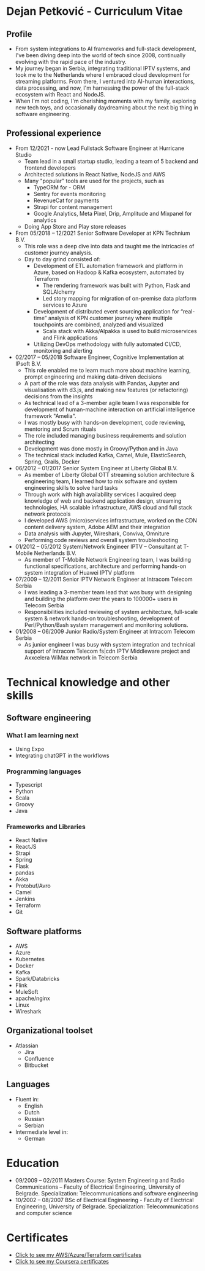 # Dejan Petković - Curriculum Vitae

## Profile

- From system integrations to AI frameworks and full-stack development, I've been diving deep into the world of tech since 2008, continually evolving with the rapid pace of the industry.
- My journey began in Serbia, integrating traditional IPTV systems, and took me to the Netherlands where I embraced cloud development for streaming platforms. From there, I ventured into AI-human interactions, data processing, and now, I'm harnessing the power of the full-stack ecosystem with React and NodeJS.
- When I'm not coding, I'm cherishing moments with my family, exploring new tech toys, and occasionally daydreaming about the next big thing in software engineering.

## Professional experience
* From 12/2021 - now Lead Fullstack Software Engineer at Hurricane Studio
  * Team lead in a small startup studio, leading a team of 5 backend and frontend developers
  * Architected solutions in React Native, NodeJS and AWS
  * Many "popular" tools are used for the projects, such as
    * TypeORM for - ORM
    * Sentry for events monitoring
    * RevenueCat for payments
    * Strapi for content management
    * Google Analytics, Meta Pixel, Drip, Amplitude and Mixpanel for analytics
  * Doing App Store and Play store releases
* From 05/2018 – 12/2021 Senior Software Developer at KPN Technium B.V.
  * This role was a deep dive into data and taught me the intricacies of customer journey analysis.
  * Day to day grind consisted of:
    * Development of ETL automation framework and platform in Azure, based on Hadoop & Kafka ecosystem, automated by Terraform
      * The rendering framework was built with Python, Flask and SQLAlchemy
      * Led story mapping for migration of on-premise data platform services to Azure 
    * Development of distributed event sourcing application for “real-time” analysis of KPN customer journey where multiple touchpoints are combined, analyzed and visualized
      * Scala stack with Akka/Alpakka is used to build microservices and Flink applications
    * Utilizing DevOps methodology with fully automated CI/CD, monitoring and alerting
* 02/2017 – 05/2018 Software Engineer, Cognitive Implementation at IPsoft B.V.
    * This role enabled me to learn much more about machine learning, prompt engineering and making data-driven decisions
    * A part of the role was data analysis with Pandas, Jupyter and visualisation with d3.js, and making new features (or refactoring) decisions from the insights
    * As technical lead of a 3-member agile team I was responsible for development of human-machine interaction on artificial intelligence framework "Amelia".
    * I was mostly busy with hands-on development, code reviewing, mentoring and Scrum rituals
    * The role included managing business requirements and solution architecting
    * Development was done mostly in Groovy/Python and in Java
    * The technical stack included Kafka, Camel, Mule, ElasticSearch, Spring, Grails, Docker
* 06/2012 – 01/2017 Senior System Engineer at Liberty Global B.V.
    * As member of Liberty Global OTT streaming solution architecture & engineering team, I learned how to mix software and system engineering skills to solve hard tasks
    * Through work with high availability services I acquired deep knowledge of web and backend application design, streaming technologies, HA scalable infrastructure, AWS cloud and full stack network protocols
    * I developed AWS (micro)services infrastructure, worked on the CDN content delivery system, Adobe AEM and their integration 
    * Data analysis with Jupyter, Wireshark, Conviva, Omniture
    * Performing code reviews and overall system troubleshooting
* 01/2012 – 05/2012 System/Network Engineer IPTV – Consultant at T-Mobile Netherlands B.V.
    * As member of T-Mobile Network Engineering team, I was building functional specifications, architecture and performing hands-on system integration of Huawei IPTV platform
* 07/2009 – 12/2011 Senior IPTV Network Engineer at Intracom Telecom Serbia
    * I was leading a 3-member team lead that was busy with designing and building the platform over the years to 100000+ users in Telecom Serbia
    * Responsibilities included reviewing of system architecture, full-scale system & network hands-on troubleshooting, development of Perl/Python/Bash system management and monitoring solutions.
* 01/2008 – 06/2009 Junior Radio/System Engineer at Intracom Telecom Serbia
    * As junior engineer I was busy with system integration and technical support of Intracom Telecom fs|cdn IPTV Middleware project and Axxcelera WiMax network in Telecom Serbia
 
# Technical knowledge and other skills
## Software engineering
### What I am learning next
* Using Expo
* Integrating chatGPT in the workflows
### Programming languages
* Typescript
* Python
* Scala
* Groovy
* Java
### Frameworks and Libraries
* React Native
* ReactJS
* Strapi
* Spring
* Flask
* pandas
* Akka
* Protobuf/Avro
* Camel
* Jenkins
* Terraform
* Git
## Software platforms 
* AWS
* Azure
* Kubernetes
* Docker
* Kafka
* Spark/Databricks
* Flink
* MuleSoft
* apache/nginx
* Linux
* Wireshark
## Organizational toolset
* Atlassian 
    * Jira
    * Confluence
    * Bitbucket
## Languages 
* Fluent in:
    * English
    * Dutch
    * Russian
    * Serbian
* Intermediate level in:
    * German
 
# Education
* 09/2009 – 02/2011 Masters Course: System Engineering and Radio Communications – Faculty of Electrical Engineering, University of Belgrade. Specialization: Telecommunications and software engineering
* 10/2002 – 08/2007 BSc of Electrical Engineering - Faculty of Electrical Engineering, University of Belgrade. Specialization: Telecommunications and computer science
 
# Certificates
* [Click to see my AWS/Azure/Terraform certificates](https://www.youracclaim.com/users/dejan-petkovic)
* [Click to see my Coursera certificates](https://coursera.org/share/32a42acb44082359b7c10bfea2f765ee)
